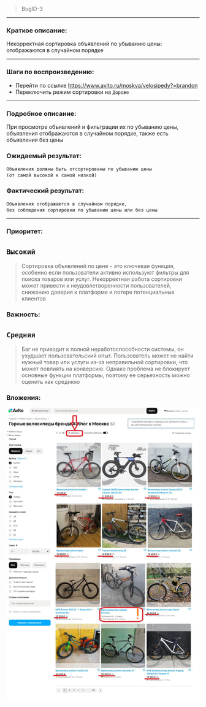 >BugID-3
___
### Краткое описание:

Некорректная сортировка объявлений по убыванию цены: 
отображаются в случайном порядке
___
### Шаги по воспроизведению:
- Перейти по ссылке 
https://www.avito.ru/moskva/velosipedy?=brandon
- Переключить режим сортировки на `Дороже`

___
### Подробное описание:

При просмотре объявлений и фильтрации их по убыванию цены,
объявления отображаются в случайном порядке, 
также есть объявления без цены

### Ожидаемый результат:

    Объявления должны быть отсортированы по убыванию цены 
    (от самой высокой к самой низкой)

### Фактический результат:

    Объявления отображаются в случайном порядке,
    без соблюдения сортировки по убыванию цены или без цены   
___
        
### Приоритет:

## `Высокий`
>Сортировка объявлений по цене - это ключевая функция, особенно если пользователи
активно используют фильтры для поиска товаров или услуг.
Некорректная работа сортировки может привести к неудовлетворенности пользователей,
снижению доверия к платформе и потере потенциальных клиентов

### Важность:

## `Средняя`
>Баг не приводит к полной неработоспособности системы,
он ухудшает пользовательский опыт.
Пользователь может не найти нужный товар или
услуги из-за неправильной сортировки, что может
повлиять на конверсию. Однако проблема не блокирует 
основные функции платформы, поэтому ее серьезность можно 
оценить как среднюю

### Вложения:

![Header](https://github.com/GitHoms/Avito-Internship-assignments-2025/blob/main/Assets/Task%231-bugID%233.jpg?raw=true)